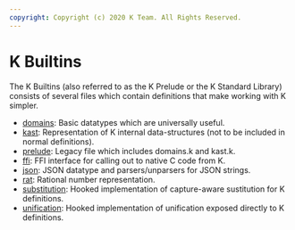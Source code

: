 ```yaml
---
copyright: Copyright (c) 2020 K Team. All Rights Reserved.
---
```


K Builtins
==========

The K Builtins (also referred to as the K Prelude or the K Standard Library)
consists of several files which contain definitions that make working with K
simpler.

-   [domains](domains.k): Basic datatypes which are universally useful.
-   [kast](kast.k): Representation of K internal data-structures (not to be
    included in normal definitions).
-   [prelude](prelude.k): Legacy file which includes domains.k and kast.k.
-   [ffi](ffi.md): FFI interface for calling out to native C code from K.
-   [json](json.md): JSON datatype and parsers/unparsers for JSON strings.
-   [rat](rat.md): Rational number representation.
-   [substitution](substitution.k): Hooked implementation of capture-aware
    sustitution for K definitions.
-   [unification](unification.k): Hooked implementation of unification
    exposed directly to K definitions.
